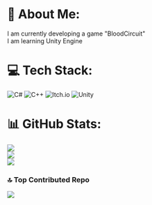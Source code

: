 # 💫 About Me:
I am currently developing a game "BloodCircuit"<br>I am learning Unity Engine


# 💻 Tech Stack:
![C#](https://img.shields.io/badge/c%23-%23239120.svg?style=flat-square&logo=csharp&logoColor=white) ![C++](https://img.shields.io/badge/c++-%2300599C.svg?style=flat-square&logo=c%2B%2B&logoColor=white) ![Itch.io](https://img.shields.io/badge/Itch-%23FF0B34.svg?style=flat-square&logo=Itch.io&logoColor=white) ![Unity](https://img.shields.io/badge/unity-%23000000.svg?style=flat-square&logo=unity&logoColor=white)
# 📊 GitHub Stats:
![](https://github-readme-stats.vercel.app/api?username=riteshhhh11&theme=midnight-purple&hide_border=false&include_all_commits=true&count_private=true)<br/>
![](https://github-readme-streak-stats.herokuapp.com/?user=riteshhhh11&theme=midnight-purple&hide_border=false)<br/>
![](https://github-readme-stats.vercel.app/api/top-langs/?username=riteshhhh11&theme=midnight-purple&hide_border=false&include_all_commits=true&count_private=true&layout=compact)

### 🔝 Top Contributed Repo
![](https://github-contributor-stats.vercel.app/api?username=riteshhhh11&limit=5&theme=dark&combine_all_yearly_contributions=true)

<!-- Proudly created with GPRM ( https://gprm.itsvg.in ) -->
